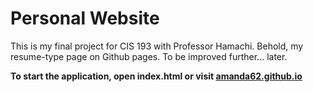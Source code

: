# Personal Website
This is my final project for CIS 193 with Professor Hamachi.
Behold, my resume-type page on Github pages.
To be improved further... later.

**To start the application, open index.html or visit [amanda62.github.io](amanda62.github.io)**
